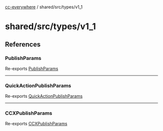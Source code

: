 [cc-everywhere](../../../../index.md) / shared/src/types/v1\_1

# shared/src/types/v1\_1

## References

### PublishParams

Re-exports [PublishParams](OutputParams.types/interfaces/PublishParams.md)

***

### QuickActionPublishParams

Re-exports [QuickActionPublishParams](OutputParams.types/interfaces/QuickActionPublishParams.md)

***

### CCXPublishParams

Re-exports [CCXPublishParams](OutputParams.types/interfaces/CCXPublishParams.md)
